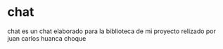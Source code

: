 # chat
chat
es un chat elaborado para la biblioteca de mi proyecto relizado por  juan carlos huanca choque
